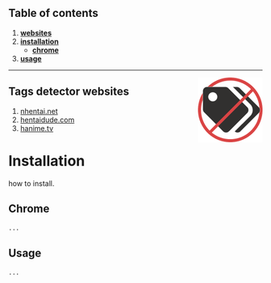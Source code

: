 ## **Table of contents**
1. [**websites**](#Tags-detector-websites)
2. [**installation**](#Installation)
    * [**chrome**](#chrome)
3. [**usage**](#usage)

---

<img align="right" src="icons/128.png"></img>

## **Tags detector websites**

1. [nhentai.net](https://www.nhentai.net)
2. [hentaidude.com](https://hentaidude.com)
3. [hanime.tv](https://hanime.tv)

# Installation
how to install.

## **Chrome**
    ...

## **Usage**
    ...
